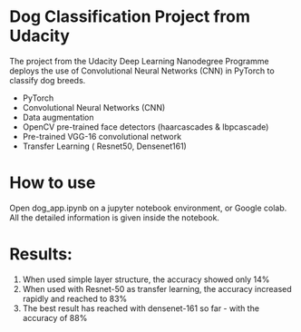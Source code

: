 # Dog Classification Project from Udacity

The project from the Udacity Deep Learning Nanodegree Programme deploys the use of Convolutional Neural Networks (CNN) in PyTorch to classify dog breeds.

- PyTorch
- Convolutional Neural Networks (CNN)
- Data augmentation
- OpenCV pre-trained face detectors (haarcascades & lbpcascade)
- Pre-trained VGG-16 convolutional network
- Transfer Learning ( Resnet50, Densenet161)

# How to use
Open dog_app.ipynb on a jupyter notebook environment, or Google colab. All the detailed information is given inside the notebook.

# Results:
1. When used simple layer structure, the accuracy showed only 14%
2. When used with Resnet-50 as transfer learning, the accuracy increased rapidly and reached to 83%
3. The best result has reached with densenet-161 so far - with the accuracy of 88%
